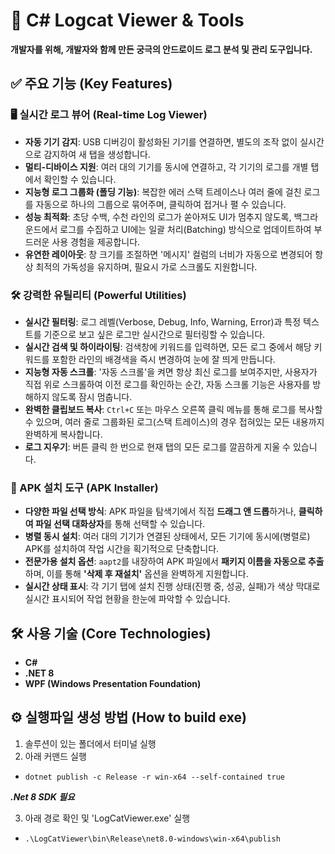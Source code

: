 # 🚀 C# Logcat Viewer & Tools

**개발자를 위해, 개발자와 함께 만든 궁극의 안드로이드 로그 분석 및 관리 도구입니다.**

## ✅ 주요 기능 (Key Features)

### 🖥️ 실시간 로그 뷰어 (Real-time Log Viewer)

* **자동 기기 감지**: USB 디버깅이 활성화된 기기를 연결하면, 별도의 조작 없이 실시간으로 감지하여 새 탭을 생성합니다.
* **멀티-디바이스 지원**: 여러 대의 기기를 동시에 연결하고, 각 기기의 로그를 개별 탭에서 확인할 수 있습니다.
* **지능형 로그 그룹화 (폴딩 기능)**: 복잡한 에러 스택 트레이스나 여러 줄에 걸친 로그를 자동으로 하나의 그룹으로 묶어주며, 클릭하여 접거나 펼 수 있습니다.
* **성능 최적화**: 초당 수백, 수천 라인의 로그가 쏟아져도 UI가 멈추지 않도록, 백그라운드에서 로그를 수집하고 UI에는 일괄 처리(Batching) 방식으로 업데이트하여 부드러운 사용 경험을 제공합니다.
* **유연한 레이아웃**: 창 크기를 조절하면 '메시지' 컬럼의 너비가 자동으로 변경되어 항상 최적의 가독성을 유지하며, 필요시 가로 스크롤도 지원합니다.

### 🛠️ 강력한 유틸리티 (Powerful Utilities)

* **실시간 필터링**: 로그 레벨(Verbose, Debug, Info, Warning, Error)과 특정 텍스트를 기준으로 보고 싶은 로그만 실시간으로 필터링할 수 있습니다.
* **실시간 검색 및 하이라이팅**: 검색창에 키워드를 입력하면, 모든 로그 중에서 해당 키워드를 포함한 라인의 배경색을 즉시 변경하여 눈에 잘 띄게 만듭니다.
* **지능형 자동 스크롤**: '자동 스크롤'을 켜면 항상 최신 로그를 보여주지만, 사용자가 직접 위로 스크롤하여 이전 로그를 확인하는 순간, 자동 스크롤 기능은 사용자를 방해하지 않도록 잠시 멈춥니다.
* **완벽한 클립보드 복사**: `Ctrl+C` 또는 마우스 오른쪽 클릭 메뉴를 통해 로그를 복사할 수 있으며, 여러 줄로 그룹화된 로그(스택 트레이스)의 경우 접혀있는 모든 내용까지 완벽하게 복사합니다.
* **로그 지우기**: 버튼 클릭 한 번으로 현재 탭의 모든 로그를 깔끔하게 지울 수 있습니다.

### 📲 APK 설치 도구 (APK Installer)

* **다양한 파일 선택 방식**: APK 파일을 탐색기에서 직접 **드래그 앤 드롭**하거나, **클릭하여 파일 선택 대화상자**를 통해 선택할 수 있습니다.
* **병렬 동시 설치**: 여러 대의 기기가 연결된 상태에서, 모든 기기에 동시에(병렬로) APK를 설치하여 작업 시간을 획기적으로 단축합니다.
* **전문가용 설치 옵션**: `aapt2`를 내장하여 APK 파일에서 **패키지 이름을 자동으로 추출**하며, 이를 통해 **'삭제 후 재설치'** 옵션을 완벽하게 지원합니다.
* **실시간 상태 표시**: 각 기기 탭에 설치 진행 상태(진행 중, 성공, 실패)가 색상 막대로 실시간 표시되어 작업 현황을 한눈에 파악할 수 있습니다.

## 🛠️ 사용 기술 (Core Technologies)

* **C#**
* **.NET 8**
* **WPF (Windows Presentation Foundation)**

## ⚙️ 실행파일 생성 방법 (How to build exe)

1. 솔루션이 있는 폴더에서 터미널 실행
2. 아래 커맨드 실행

* ```dotnet publish -c Release -r win-x64 --self-contained true```

***.Net 8 SDK 필요***

3. 아래 경로 확인 및 'LogCatViewer.exe' 실행

* ```.\LogCatViewer\bin\Release\net8.0-windows\win-x64\publish```
